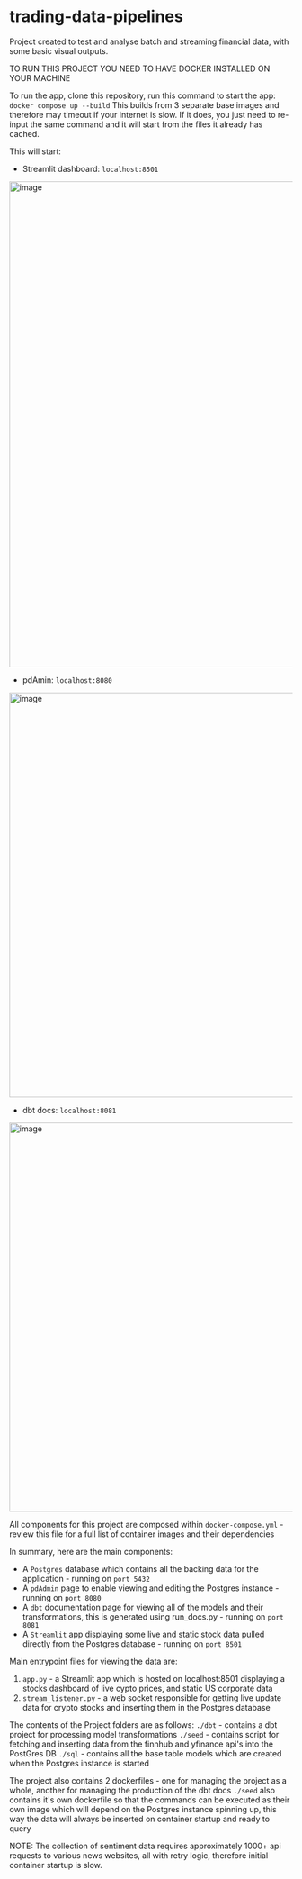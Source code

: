 # trading-data-pipelines
Project created to test and analyse batch and streaming financial data, with some basic visual outputs.

TO RUN THIS PROJECT YOU NEED TO HAVE DOCKER INSTALLED ON YOUR MACHINE

To run the app, clone this repository, run this command to start the app:
`docker compose up --build` 
This builds from 3 separate base images and therefore may timeout if your internet is slow. If it does, you just need to re-input the same command and it will start from the files it already has cached.

This will start:
- Streamlit dashboard: `localhost:8501`
<img width="1799" height="863" alt="image" src="https://github.com/user-attachments/assets/c5347076-9096-446e-8ecc-7c8f2b938785" />

- pdAmin: `localhost:8080`
<img width="1381" height="719" alt="image" src="https://github.com/user-attachments/assets/af805ca4-01ac-4c2a-9c30-c9307fadc182" />

- dbt docs: `localhost:8081`
<img width="1391" height="691" alt="image" src="https://github.com/user-attachments/assets/8e2e6a0c-eb6c-4f19-b76b-821863a5fd2f" />


All components for this project are composed within `docker-compose.yml` - review this file for a full list of container images and their dependencies

In summary, here are the main components:
- A `Postgres` database which contains all the backing data for the application - running on `port 5432`
- A `pdAdmin` page to enable viewing and editing the Postgres instance - running on `port 8080`
- A `dbt` documentation page for viewing all of the models and their transformations, this is generated using run_docs.py - running on `port 8081`
- A `Streamlit` app displaying some live and static stock data pulled directly from the Postgres database - running on `port 8501`

Main entrypoint files for viewing the data are:
1. `app.py` - a Streamlit app which is hosted on localhost:8501 displaying a stocks dashboard of live cypto prices, and static US corporate data
2. `stream_listener.py` - a web socket responsible for getting live update data for crypto stocks and inserting them in the Postgres database

The contents of the Project folders are as follows:
`./dbt` - contains a dbt project for processing model transformations
`./seed` - contains script for fetching and inserting data from the finnhub and yfinance api's into the PostGres DB
`./sql` - contains all the base table models which are created when the Postgres instance is started

The project also contains 2 dockerfiles - one for managing the project as a whole, another for managing the production of the dbt docs
`./seed` also contains it's own dockerfile so that the commands can be executed as their own image which will depend on the Postgres instance spinning up, this way the data will always be inserted on container startup and ready to query

NOTE: The collection of sentiment data requires approximately 1000+ api requests to various news websites, all with retry logic, therefore initial container startup is slow.

